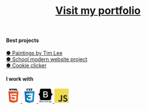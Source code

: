 <h1 align="center"><a href="https://ondrejfilip1.github.io/portfolio/">Visit my portfolio</a></h1><br>
<h4>Best projects</h4>
<a href="https://www.paintingsbytimlee.co.uk">● Paintings by Tim Lee</a><br>
<a href="https://ondrejfilip1.github.io/Moderni-stanka-SPSMB">● School modern website project</a><br>
<a href="https://ondrejfilip1.github.io/clicker/">● Cookie clicker</a><br>
<h4>I work with</h4>
<p align="left"> 
    <a href="https://www.w3.org/html/" target="_blank" rel="noreferrer"> <img src="https://raw.githubusercontent.com/devicons/devicon/master/icons/html5/html5-original-wordmark.svg" alt="html5" width="40" height="40"/> </a>
    <a href="https://www.w3schools.com/css/" target="_blank" rel="noreferrer"> <img src="https://raw.githubusercontent.com/devicons/devicon/master/icons/css3/css3-original-wordmark.svg" alt="css3" width="40" height="40"/> </a>
  <a href="https://getbootstrap.com" target="_blank" rel="noreferrer"> <img src="https://raw.githubusercontent.com/devicons/devicon/master/icons/bootstrap/bootstrap-plain-wordmark.svg" alt="bootstrap" width="40" height="40"/> </a>
  <a href="https://developer.mozilla.org/en-US/docs/Web/JavaScript" target="_blank" rel="noreferrer"> <img src="https://raw.githubusercontent.com/devicons/devicon/master/icons/javascript/javascript-original.svg" alt="javascript" width="40" height="40"/> </a> 
</p>
